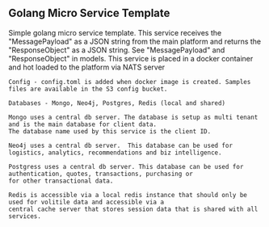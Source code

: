 ## Golang Micro Service Template

Simple golang micro service template. This service receives the "MessagePayload" as a JSON string from the main platform
and returns the "ResponseObject" as a JSON string. See "MessagePayload" and "ResponseObject" in models.
This service is placed in a docker container and hot loaded to the platform via NATS server

```
Config - config.toml is added when docker image is created. Samples files are available in the S3 config bucket.

Databases - Mongo, Neo4j, Postgres, Redis (local and shared)

Mongo uses a central db server. The database is setup as multi tenant and is the main database for client data.
The database name used by this service is the client ID.

Neo4j uses a central db server.  This database can be used for logistics, analytics, recommendations and biz intelligence.

Postgress uses a central db server. This database can be used for authentication, quotes, transactions, purchasing or
for other transactional data.

Redis is accessible via a local redis instance that should only be used for volitile data and accessible via a
central cache server that stores session data that is shared with all services.

```